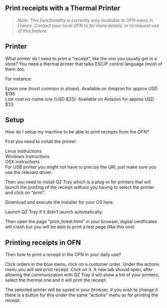 ## Print receipts with a Thermal Printer

> _Note: This functionality is currently only available to OFN users in France. Contact your local OFN to for more details, or to request use of this feature._

## Printer

What printer do I need to print a “receipt”, like the one you usually get in a store? You need a thermal printer that talks ESC/P control language \(most of them do\).

For instance:

Epson one \(most common in shops\). Available on Amazon for approx USD $135  
Low cost no-name one \(USD $33\): Available on Amazon for approx USD $33

## Setup

How do I setup my machine to be able to print receipts from the OFN?

First you need to install the printer:

Linux instructions  
Windows instructions  
OSX instructions  
For USB printer you might not have to precise the URI, just make sure you use the relevant driver.

Then you need to install QZ Tray which is a plug-in for printers that will launch the printing of the receipt without you having to select the printer and click on “print”.

Download and execute the installer for your OS here.

Launch QZ Tray if it didn’t launch automatically.

Then open the page “print\_ticket.html” in your browser, digital certificates will crash but you will be able to print a test page \(like this one\)

## Printing receipts in OFN

Then how to print a receipt in the OFN in your daily use?

Click orders in the blue menu, click on a customer order. Under the actions menu you will see print receipt. Click on it. A new tab should open, after allowing the communication with QZ Tray it will show a list of your printers, select the thermal one and it will print the receipt.

The selected printer will be saved in your browser, if you wish to change it there is a button for this under the same “actions” menu as for printing the receipt.


